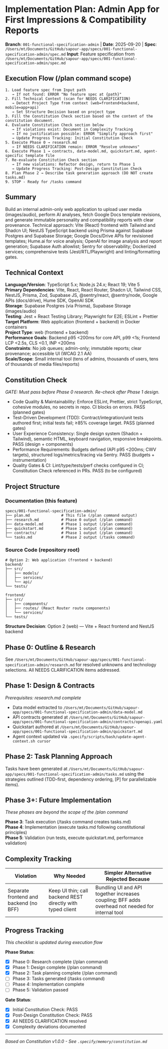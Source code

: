 # Implementation Plan: Admin App for First Impressions & Compatibility Reports

**Branch**: `001-functional-specification-admin` | **Date**: 2025-09-20 | **Spec**: `/Users/mt/Documents/GitHub/sapour-app/specs/001-functional-specification-admin/spec.md`
**Input**: Feature specification from `/Users/mt/Documents/GitHub/sapour-app/specs/001-functional-specification-admin/spec.md`

## Execution Flow (/plan command scope)

```
1. Load feature spec from Input path
   → If not found: ERROR "No feature spec at {path}"
2. Fill Technical Context (scan for NEEDS CLARIFICATION)
   → Detect Project Type from context (web=frontend+backend, mobile=app+api)
   → Set Structure Decision based on project type
3. Fill the Constitution Check section based on the content of the constitution document.
4. Evaluate Constitution Check section below
   → If violations exist: Document in Complexity Tracking
   → If no justification possible: ERROR "Simplify approach first"
   → Update Progress Tracking: Initial Constitution Check
5. Execute Phase 0 → research.md
   → If NEEDS CLARIFICATION remain: ERROR "Resolve unknowns"
6. Execute Phase 1 → contracts, data-model.md, quickstart.md, agent-specific template file
7. Re-evaluate Constitution Check section
   → If new violations: Refactor design, return to Phase 1
   → Update Progress Tracking: Post-Design Constitution Check
8. Plan Phase 2 → Describe task generation approach (DO NOT create tasks.md)
9. STOP - Ready for /tasks command
```

## Summary

Build an internal admin-only web application to upload user media (images/audio), perform AI analyses, fetch Google Docs template revisions, and generate immutable personality and compatibility reports with clear provenance. Technical approach: Vite (React) frontend with Tailwind and Shadcn UI; NestJS TypeScript backend using Prisma against Supabase Postgres and Supabase Storage; Google Docs/Drive APIs for revisioned templates; Hume.ai for voice analysis; OpenAI for image analysis and report generation; Supabase Auth allowlist; Sentry for observability; Dockerized services; comprehensive tests (Jest/RTL/Playwright) and linting/formatting gates.

## Technical Context

**Language/Version**: TypeScript 5.x; Node.js 24.x; React 19; Vite 5  
**Primary Dependencies**: Vite, React, React Router, Shadcn UI, Tailwind CSS, NestJS, Prisma, Zod, Supabase JS, @sentry/react, @sentry/node, Google APIs (docs/drive), Hume SDK, OpenAI SDK  
**Storage**: Supabase Postgres (via Prisma), Supabase Storage (images/audio)  
**Testing**: Jest + React Testing Library; Playwright for E2E; ESLint + Prettier  
**Target Platform**: Web application (frontend + backend) in Docker containers  
**Project Type**: web (frontend + backend)  
**Performance Goals**: Backend p95 <200ms for core API, p99 <1s; Frontend LCP <2.5s, CLS <0.1, INP <200ms  
**Constraints**: No job queues; admin-only; immutable reports; clear provenance; accessible UI (WCAG 2.1 AA)  
**Scale/Scope**: Small internal tool (tens of admins, thousands of users, tens of thousands of media files/reports)

## Constitution Check

_GATE: Must pass before Phase 0 research. Re-check after Phase 1 design._

- Code Quality & Maintainability: Enforce ESLint, Prettier, strict TypeScript, cohesive modules, no secrets in repo. CI blocks on errors. PASS (planned gates)
- Test-Driven Development (TDD): Contract/integration/unit tests authored first; initial tests fail; ≥85% coverage target. PASS (planned gates)
- User Experience Consistency: Single design system (Shadcn + Tailwind), semantic HTML, keyboard navigation, responsive breakpoints. PASS (design + components)
- Performance Requirements: Budgets defined (API p95 <200ms; CWV targets), structured logs/metrics/tracing via Sentry. PASS (budgets + instrumentation)
- Quality Gates & CI: Lint/type/tests/perf checks configured in CI; Constitution Check referenced in PRs. PASS (to be configured)

## Project Structure

### Documentation (this feature)

```
specs/001-functional-specification-admin/
├── plan.md              # This file (/plan command output)
├── research.md          # Phase 0 output (/plan command)
├── data-model.md        # Phase 1 output (/plan command)
├── quickstart.md        # Phase 1 output (/plan command)
├── contracts/           # Phase 1 output (/plan command)
└── tasks.md             # Phase 2 output (/tasks command)
```

### Source Code (repository root)

```
# Option 2: Web application (frontend + backend)
backend/
├── src/
│   ├── models/
│   ├── services/
│   └── api/
└── tests/

frontend/
├── src/
│   ├── components/
│   ├── routes/ (React Router route components)
│   └── services/
└── tests/
```

**Structure Decision**: Option 2 (web) — Vite + React frontend and NestJS backend

## Phase 0: Outline & Research

See `/Users/mt/Documents/GitHub/sapour-app/specs/001-functional-specification-admin/research.md` for resolved unknowns and technology selections. All NEEDS CLARIFICATION items addressed.

## Phase 1: Design & Contracts

_Prerequisites: research.md complete_

- Data model extracted to `/Users/mt/Documents/GitHub/sapour-app/specs/001-functional-specification-admin/data-model.md`
- API contracts generated at `/Users/mt/Documents/GitHub/sapour-app/specs/001-functional-specification-admin/contracts/openapi.yaml`
- Quickstart authored at `/Users/mt/Documents/GitHub/sapour-app/specs/001-functional-specification-admin/quickstart.md`
- Agent context updated via `.specify/scripts/bash/update-agent-context.sh cursor`

## Phase 2: Task Planning Approach

Tasks have been generated at `/Users/mt/Documents/GitHub/sapour-app/specs/001-functional-specification-admin/tasks.md` using the strategies outlined (TDD-first, dependency ordering, [P] for parallelizable items).

## Phase 3+: Future Implementation

_These phases are beyond the scope of the /plan command_

**Phase 3**: Task execution (/tasks command creates tasks.md)  
**Phase 4**: Implementation (execute tasks.md following constitutional principles)  
**Phase 5**: Validation (run tests, execute quickstart.md, performance validation)

## Complexity Tracking

| Violation                              | Why Needed                                                 | Simpler Alternative Rejected Because                                                            |
| -------------------------------------- | ---------------------------------------------------------- | ----------------------------------------------------------------------------------------------- |
| Separate frontend and backend (no BFF) | Keep UI thin; call backend REST directly with typed client | Bundling UI and API together increases coupling; BFF adds overhead not needed for internal tool |

## Progress Tracking

_This checklist is updated during execution flow_

**Phase Status**:

- [x] Phase 0: Research complete (/plan command)
- [x] Phase 1: Design complete (/plan command)
- [x] Phase 2: Task planning complete (/plan command)
- [ ] Phase 3: Tasks generated (/tasks command)
- [ ] Phase 4: Implementation complete
- [ ] Phase 5: Validation passed

**Gate Status**:

- [x] Initial Constitution Check: PASS
- [x] Post-Design Constitution Check: PASS
- [x] All NEEDS CLARIFICATION resolved
- [x] Complexity deviations documented

---

_Based on Constitution v1.0.0 - See `.specify/memory/constitution.md`_
